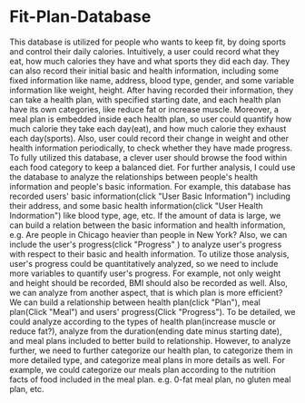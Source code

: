 # Fit-Plan-Database
This database is utilized for people who wants to keep fit, by doing sports and control their daily calories.  Intuitively, a user could record what they eat, how much calories they have and what sports they did each day.  They can also record their initial basic and health information, including some fixed information like name, address, blood type, gender, and some variable information like weight, height.  After having recorded their information, they can take a health plan, with specified starting date, and each health plan have its own categories, like reduce fat or increase muscle.  Moreover, a meal plan is embedded inside each health plan, so user could quantify how much calorie they take each day(eat), and how much calorie they exhaust each day(sports).  Also, user could record their change in weight and other health information periodically, to check whether they have made progress.  To fully utilized this database, a clever user should browse the food within each food category to keep a balanced diet.   For further analysis, I could use the database to analyze the relationships between people's health information and people's basic information.  For example, this database has recorded users' basic information(click "User Basic Information") including their address, and some basic health information(click "User Health Indormation") like blood type, age, etc. If the amount of data is large, we can build a relation between the basic information and health information, e.g. Are people in Chicago heavier than people in New York?  Also, we can include the user's progress(click "Progress" ) to analyze user's progress with respect to their basic and health information.   To utilize those analysis, user's progress could be quantitatively analyzed, so we need to include more variables to quantify user's progress. For example, not only weight and height should be recorded, BMI should also be recorded as well.  Also, we can analyze from another aspect, that is which plan is more efficient? We can build a relationship between health plan(click "Plan"), meal plan(Click "Meal") and users' progress(Click "Progress").  To be detailed, we could analyze according to the types of health plan(increase muscle or reduce fat?), analyze from the duration(ending date minus starting date), and meal plans included to better build to relationship.  However, to analyze further, we need to further categorize our health plan, to categorize them in more detailed type, and categorize meal plans in more details as well. For example, we could categorize our meals plan according to the nutrition facts of food included in the meal plan. e.g. 0-fat meal plan, no gluten meal plan, etc.
